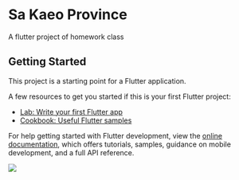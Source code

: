 # Sa Kaeo Province

A flutter project of homework class

## Getting Started

This project is a starting point for a Flutter application.

A few resources to get you started if this is your first Flutter project:

- [Lab: Write your first Flutter app](https://docs.flutter.dev/get-started/codelab)
- [Cookbook: Useful Flutter samples](https://docs.flutter.dev/cookbook)

For help getting started with Flutter development, view the
[online documentation](https://docs.flutter.dev/), which offers tutorials,
samples, guidance on mobile development, and a full API reference.

<img src="![Simulator Screenshot - iPhone 15 Pro Max - 2024-04-11 at 18 31 45](https://github.com/bxstonpk/flutter_province_sakaeo/assets/122713666/36a09179-90c4-450f-83aa-75eecab11fad)" style="width=45px" />
